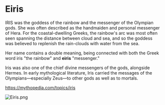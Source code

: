 # Eiris


IRIS was the goddess of the rainbow and the messenger of the Olympian gods. She was often described as the handmaiden and personal messenger of Hera. For the coastal-dwelling Greeks, the rainbow's arc was most often seen spanning the distance between cloud and sea, and so the goddess was believed to replenish the rain-clouds with water from the sea.

Her name contains a double meaning, being connected with both the Greek word iris "the rainbow" and **eiris** "messenger."

Iris was also one of the chief divine messengers of the gods, alongside Hermes. In early mythological literature, Iris carried the messages of the Olympians—especially Zeus—to other gods as well as to mortals.

https://mythopedia.com/topics/iris

![Eiris.png](https://www.theoi.com/image/P21.6BIris.jpg)
